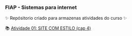### FIAP  - Sistemas para internet

✨ Repósitorio criado para armazenas atividades do curso ✨

 📚 [Atividade 01: SITE COM ESTILO (cap 4)](https://github.com/torrhes/FIAP/tree/atividade1/atividade1)